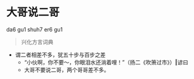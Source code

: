 # 大哥说二哥
da6 gu1 shuh7 er6 gu1
> 兴化方言词典
- 谓二者相差不多，犹五十步与百步之差
  - “小伙啊，你不要～，你眼泪水还淌着哩！”（扬二《吹箫过市》）‖谚曰
  - 大哥不要说二哥，两个哥哥差不多。
